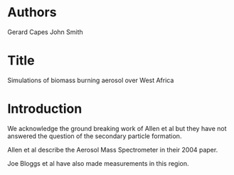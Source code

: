 # Authors
Gerard Capes
John Smith 

# Title
Simulations of biomass burning aerosol over West Africa

# Introduction
We acknowledge the ground breaking work of Allen et al but they 
have not answered the question of the secondary particle formation. 

Allen et al describe the Aerosol Mass Spectrometer in their 2004 paper.

Joe Bloggs et al have also made measurements in this region. 
